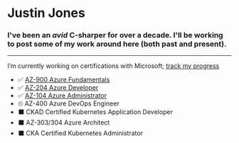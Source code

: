 # Justin Jones

### I've been an *avid* C-sharper for over a decade.  I'll be working to post some of my work around here (both past and present).

---

I’m currently working on certifications with Microsoft; [track my progress](https://docs.microsoft.com/en-us/users/rvajustin/)
 - ✅ [AZ-900 Azure Fundamentals](https://www.youracclaim.com/badges/d2ce46ad-6869-4072-b722-f6b51c18249e/public_url)
 - ✅ [AZ-204 Azure Developer](https://www.youracclaim.com/badges/17b29341-36f1-4a71-b48e-abe255dcfb93/public_url)
 - ✅ [AZ-104 Azure Administrator](https://www.youracclaim.com/earner/earned/badge/cd66f9ed-3075-4bce-8372-8027f057b4b1)
 - ⏲ AZ-400 Azure DevOps Engineer
 - ⬛ CKAD Certified Kubernetes Application Developer
 - ⬛ AZ-303/304 Azure Architect
 - ⬛ CKA Certified Kubernetes Administrator
